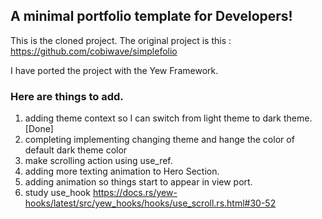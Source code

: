 ## A minimal portfolio template for Developers!

This is the cloned project. The original project is this : https://github.com/cobiwave/simplefolio

I have ported the project with the Yew Framework.

### Here are things to add.

1. adding theme context so I can switch from light theme to dark theme. [Done]
1. completing implementing changing theme and hange the color of default dark theme color
1. make scrolling action using use_ref.
1. adding more texting animation to Hero Section.
1. adding animation so things start to appear in view port.
1. study use_hook https://docs.rs/yew-hooks/latest/src/yew_hooks/hooks/use_scroll.rs.html#30-52
